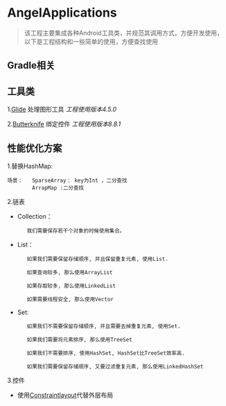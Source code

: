 # AngelApplications
> 该工程主要集成各种Android工具类，并规范其调用方式，方便开发使用，以下是工程结构和一些简单的使用，方便查找使用

## Gradle相关

## 工具类
1.[Glide](https://github.com/bumptech/glide) 处理图形工具
  *工程使用版本4.5.0*

2.[Butterknife](https://github.com/JakeWharton/butterknife) 绑定控件
  *工程使用版本8.8.1*

## 性能优化方案
1.替换HashMap:

    场景：   SparseArray： key为Int ，二分查找
            ArrapMap :二分查找
            
 2.链表
   * Collection：
   
            我们需要保存若干个对象的时候使用集合。
   * List：
            
            如果我们需要保留存储顺序, 并且保留重复元素, 使用List.
    
            如果查询较多, 那么使用ArrayList
    
            如果存取较多, 那么使用LinkedList
   
            如果需要线程安全, 那么使用Vector
            
   * Set:
            
            如果我们不需要保留存储顺序, 并且需要去掉重复元素, 使用Set.
    
            如果我们需要将元素排序, 那么使用TreeSet
    
            如果我们不需要排序, 使用HashSet, HashSet比TreeSet效率高.
    
            如果我们需要保留存储顺序, 又要过滤重复元素, 那么使用LinkedHashSet
 3.控件
    
   * 使用[Constraintlayout](https://www.jianshu.com/p/a8b49ff64cd3)代替外层布局

